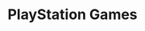 ---
title: "PlayStation Games"
url: /karachi/playstation-games-near-hef-school-hussainabad-karimabad-block-3-gulberg-town-karachi-karachi-city-sindh-75950-pakistan/
shop: video games
---